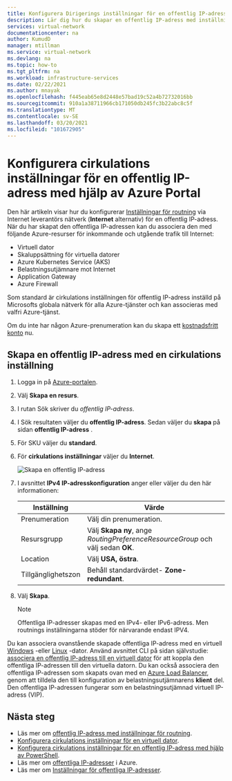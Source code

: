 ```yaml
---
title: Konfigurera Dirigerings inställningar för en offentlig IP-adress – Azure Portal
description: Lär dig hur du skapar en offentlig IP-adress med inställningar för Internet trafik cirkulation
services: virtual-network
documentationcenter: na
author: KumudD
manager: mtillman
ms.service: virtual-network
ms.devlang: na
ms.topic: how-to
ms.tgt_pltfrm: na
ms.workload: infrastructure-services
ms.date: 02/22/2021
ms.author: mnayak
ms.openlocfilehash: f445eab65e8d2448e57bad19c52a4b72732016bb
ms.sourcegitcommit: 910a1a38711966cb171050db245fc3b22abc8c5f
ms.translationtype: MT
ms.contentlocale: sv-SE
ms.lasthandoff: 03/20/2021
ms.locfileid: "101672905"
---
```

# <a name="configure-routing-preference-for-a-public-ip-address-using-the-azure-portal"></a>Konfigurera cirkulations inställningar för en offentlig IP-adress med hjälp av Azure Portal

Den här artikeln visar hur du konfigurerar [Inställningar för routning](./routing-preference-overview.md) via Internet leverantörs nätverk (**Internet** alternativ) för en offentlig IP-adress. När du har skapat den offentliga IP-adressen kan du associera den med följande Azure-resurser för inkommande och utgående trafik till Internet:

* Virtuell dator
* Skaluppsättning för virtuella datorer
* Azure Kubernetes Service (AKS)
* Belastningsutjämnare mot Internet
* Application Gateway
* Azure Firewall

Som standard är cirkulations inställningen för offentlig IP-adress inställd på Microsofts globala nätverk för alla Azure-tjänster och kan associeras med valfri Azure-tjänst.

Om du inte har någon Azure-prenumeration kan du skapa ett [kostnadsfritt konto](https://azure.microsoft.com/free/?WT.mc_id=A261C142F) nu.

## <a name="create-a-public-ip-address-with-a-routing-preference"></a>Skapa en offentlig IP-adress med en cirkulations inställning
1. Logga in på [Azure-portalen](https://portal.azure.com/).
2. Välj **Skapa en resurs**.
3. I rutan Sök skriver du *offentlig IP-adress*.
3. I Sök resultaten väljer du **offentlig IP-adress**. Sedan väljer du **skapa** på sidan **offentlig IP-adress** .
1. För SKU väljer du **standard**.
1. För **cirkulations inställningar** väljer du **Internet**.

      ![Skapa en offentlig IP-adress](./media/routing-preference-portal/public-ip-new.png)
1. I avsnittet **IPv4 IP-adresskonfiguration** anger eller väljer du den här informationen:

    | Inställning | Värde |
    | ------- | ----- |
    | Prenumeration | Välj din prenumeration.|
    | Resursgrupp | Välj **Skapa ny**, ange *RoutingPreferenceResourceGroup* och välj sedan **OK**. |
    | Location | Välj **USA, östra**.|
    | Tillgänglighetszon | Behåll standardvärdet- **Zone-redundant**. |
1. Välj **Skapa**.

    > [!NOTE]
    > Offentliga IP-adresser skapas med en IPv4- eller IPv6-adress. Men routnings inställningarna stöder för närvarande endast IPV4.

Du kan associera ovanstående skapade offentliga IP-adress med en virtuell [Windows](../virtual-machines/windows/overview.md?toc=%2fazure%2fvirtual-network%2ftoc.json) -eller [Linux](../virtual-machines/linux/overview.md?toc=%2fazure%2fvirtual-network%2ftoc.json) -dator. Använd avsnittet CLI på sidan självstudie: [associera en offentlig IP-adress till en virtuell dator](associate-public-ip-address-vm.md#azure-cli) för att koppla den offentliga IP-adressen till den virtuella datorn. Du kan också associera den offentliga IP-adressen som skapats ovan med en [Azure Load Balancer](../load-balancer/load-balancer-overview.md), genom att tilldela den till konfiguration av belastningsutjämnarens **klient** del. Den offentliga IP-adressen fungerar som en belastningsutjämnad virtuell IP-adress (VIP).

## <a name="next-steps"></a>Nästa steg
- Läs mer om [offentlig IP-adress med inställningar för routning](routing-preference-overview.md).
- [Konfigurera cirkulations inställningar för en virtuell dator](tutorial-routing-preference-virtual-machine-portal.md).
- [Konfigurera cirkulations inställningar för en offentlig IP-adress med hjälp av PowerShell](routing-preference-powershell.md).
- Läs mer om [offentliga IP-adresser](./public-ip-addresses.md#public-ip-addresses) i Azure.
- Läs mer om [Inställningar för offentliga IP-adresser](virtual-network-public-ip-address.md#create-a-public-ip-address).